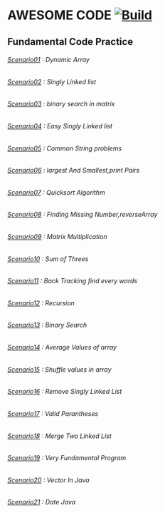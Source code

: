 #  AWESOME CODE [![Build](https://github.com/DONAR-0/ALGORITHMS/actions/workflows/build.yml/badge.svg?branch=main)](https://github.com/DONAR-0/ALGORITHMS/actions/workflows/build.yml)
## Fundamental Code Practice
###### [Scenario01](/awsome/src/main/java/com/aw/some/Scenario01.java) :  Dynamic Array
###### [Scenario02](/awsome/src/main/java/com/aw/some/Scenario02.java) :  Singly Linked list
###### [Scenario03](/awsome/src/main/java/com/aw/some/Scenario03.java) :  binary search in matrix
###### [Scenario04](/awsome/src/main/java/com/aw/some/Scenario04.java) :  Easy Singly Linked list
###### [Scenario05](/awsome/src/main/java/com/aw/some/Scenario05.java) :  Common String problems
###### [Scenario06](/awsome/src/main/java/com/aw/some/Scenario06.java) :  largest And Smallest,print Pairs
###### [Scenario07](/awsome/src/main/java/com/aw/some/Scenario07.java) :  Quicksort Algorithm
###### [Scenario08](/awsome/src/main/java/com/aw/some/Scenario08.java) :  Finding Missing Number,reverseArray
###### [Scenario09](/awsome/src/main/java/com/aw/some/Scenario09.java) :  Matrix Multiplication
###### [Scenario10](/awsome/src/main/java/com/aw/some/Scenario10.java) :  Sum of Threes
###### [Scenario11](/awsome/src/main/java/com/aw/some/Scenario11.java) :  Back Tracking find every words
###### [Scenario12](/awsome/src/main/java/com/aw/some/Scenario12.java) :  Recursion
###### [Scenario13](/awsome/src/main/java/com/aw/some/Scenario13.java) :  Binary Search
###### [Scenario14](/awsome/src/main/java/com/aw/some/Scenario14.java) :  Average Values of array
###### [Scenario15](/awsome/src/main/java/com/aw/some/Scenario15.java) :  Shuffle values in array
###### [Scenario16](/awsome/src/main/java/com/aw/some/Scenario16.java) :  Remove Singly Linked List 
###### [Scenario17](/awsome/src/main/java/com/aw/some/Scenario17.java) :  Valid Parantheses
###### [Scenario18](/awsome/src/main/java/com/aw/some/Scenario18.java) :  Merge Two Linked List
###### [Scenario19](/awsome/src/main/java/com/aw/some/Scenario19.java) :  Very Fundamental Program
###### [Scenario20](/awsome/src/main/java/com/aw/some/Scenario20.java) :  Vector In Java
###### [Scenario21](/awsome/src/main/java/com/aw/some/Scenario21.java) :  Date Java

